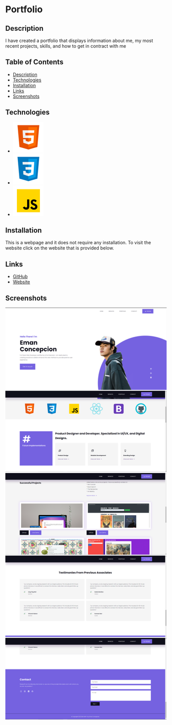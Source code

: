 # Portfolio

## Description

I have created a portfolio that displays information about me, my most recent projects, skills, and how to get in contract with me

## Table of Contents

- [Description](#description)
- [Technologies](#technologies)
- [Installation](#installation)
- [Links](#links)
- [Screenshots](#screenshots)

## Technologies

- ![](./icons/icons8-html-5.svg)
- ![](./icons/icons8-css3.svg)
- ![](./icons/icons8-javascript.svg)

## Installation

This is a webpage and it does not require any installation. To visit the website click on the website that is provided below.

## Links

- [GitHub](https://github.com/Emanconcepcion/personal-porfolio)
- [Website](https://emanconcepcion.github.io/personal-porfolio/)

## Screenshots

![](./icons/capture1.PNG)
![](./icons/capture2.PNG)
![](./icons/capture3.PNG)
![](./icons/capture4.PNG)
![](./icons/capture5.PNG)
